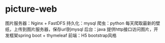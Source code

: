 # picture-web

图片服务器：Nginx + FastDFS
持久化：mysql
爬虫：python 每天爬取最新的壁纸，上传到图片服务器，保存url到mysql
后台：java 提供http接口访问图片，开发框架spring boot + thymeleaf
前端：H5 bootstrap风格